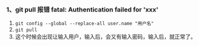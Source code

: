 ### 1、git pull 报错 fatal: Authentication failed for 'xxx'
1. `git config --global --replace-all user.name "用户名"`
2. `git pull`
3. 这个时候会出现让输入用户，输入后，会又有输入密码，输入后，就正常了。
